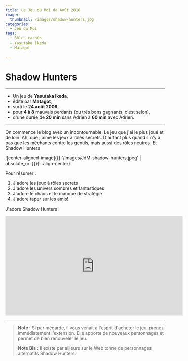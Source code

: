 ```yaml
---
title: Le Jeu du Moi de Août 2018
image: 
  thumbnail: /images/shadow-hunters.jpg
categories:
  - Jeu du Moi
tags:
  - Rôles cachés
  - Yasutaka Ikeda
  - Matagot

---
```


# Shadow Hunters

---

- Un jeu de **Yasutaka Ikeda**,
- édité par **Matagot**,
- sorti le **24 août 2009**,
- pour **4 à 8** mauvais perdants (ou très bons gagnants, c'est selon),
- d'une durée de **20 min** sans Adrien à **60 min** avec Adrien. 

---

On commence le blog avec un incontournable. Le jeu que j'ai le plus joué et de loin.
Ah, que j'aime les jeux à rôles secrets. D'autant plus quand il n'y a pas que les méchants contre les gentils, mais aussi des rôles neutres. Et Shadow Hunters

![center-aligned-image]({{ '/images/JdM-shadow-hunters.jpeg' | absolute_url }}){: .align-center}

Pour résumer :

1. J'adore les jeux à rôles secrets
2. J'adore les univers sombres et fantastiques
3. J'adore le chaos et le manque de stratégie
4. J'adore taper sur les amis!

J'adore Shadow Hunters !

<iframe width="560" height="315" align= "center" src="https://www.youtube.com/embed/TDBay-R054w" frameborder="0"; encrypted-media" allowfullscreen></iframe>

---

> **Note :** Si par mégarde, il vous venait à l'esprit d'acheter le jeu, prenez immédiatement l'extension. Elle apporte de nouveaux personnages et permet de bien renouveler le jeu. 
> 
> **Note Bis :** Il existe par ailleurs sur le Web tonne de personnages alternatifs Shadow Hunters.
